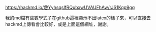 https://hackmd.io/@YyhsqslfRQubxwUVAUFhAw/rJS1Kqp9gg

我的md檔有些數學式子在github這裡顯示不出latex的樣子來，可以直接去hackmd上傳看會比較好，或是上面這個網址，謝謝。

